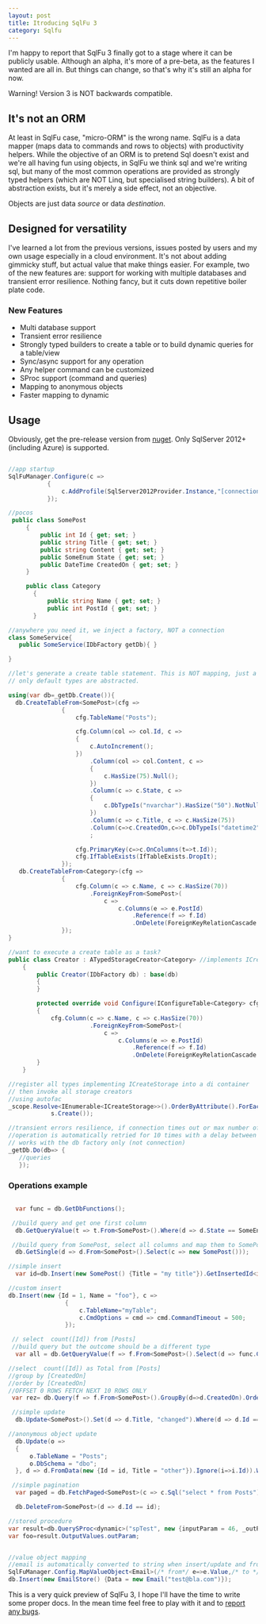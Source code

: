 ```yaml
---
layout: post
title: Itroducing SqlFu 3
category: Sqlfu
---
```


I'm happy to report that SqlFu 3 finally got to a stage where it can be publicly usable. Although an alpha, it's more of a pre-beta, as the features I wanted are all in. But things can change, so that's why it's still an alpha for now.

Warning! Version 3 is NOT backwards compatible.

## It's not an ORM
At least in SqlFu case, "micro-ORM" is the wrong name. SqlFu is a data mapper (maps data to commands and rows to objects) with productivity helpers. While the objective of an ORM is to pretend Sql doesn't exist and we're all having fun using objects, in SqlFu we think sql and we're writing sql, but many of the most common operations are provided as strongly typed helpers (which are NOT Linq, but specialised string builders). A bit of abstraction exists, but it's merely a side effect, not an objective.

Objects are just data _source_ or data _destination_.

## Designed for versatility
I've learned a lot from the previous versions, issues posted by users and my own usage especially in a cloud environment. It's not about adding gimmicky stuff, but actual value that make things easier. For example, two of the new features are: support for working with multiple databases and transient error resilience. Nothing fancy, but it cuts down repetitive boiler plate code.

### New Features
* Multi database support
* Transient error resilience
* Strongly typed builders to create a table or to build dynamic queries for a table/view
* Sync/async support for any operation
* Any helper command can be customized
* SProc support (command and queries)
* Mapping to anonymous objects
* Faster mapping to dynamic

## Usage

Obviously, get the pre-release version from [nuget](https://www.nuget.org/packages/SqlFu/3.0.0-alpha-201511021041). Only SqlServer 2012+ (including Azure) is supported.

```csharp

//app startup
SqlFuManager.Configure(c =>
           {
               c.AddProfile(SqlServer2012Provider.Instance,"[connection string]");            
           });

//pocos
 public class SomePost
     {
         public int Id { get; set; }
         public string Title { get; set; }
         public string Content { get; set; }
         public SomeEnum State { get; set; }
         public DateTime CreatedOn { get; set; }
     }

     public class Category
       {
           public string Name { get; set; }
           public int PostId { get; set; }
       }

//anywhere you need it, we inject a factory, NOT a connection
class SomeService{
   public SomeService(IDbFactory getDb){ }

}

//let's generate a create table statement. This is NOT mapping, just a builder
// only default types are abstracted.

using(var db=_getDb.Create()){
  db.CreateTableFrom<SomePost>(cfg =>
               {
                   cfg.TableName("Posts");

                   cfg.Column(col => col.Id, c =>
                   {
                       c.AutoIncrement();
                   })
                       .Column(col => col.Content, c =>
                       {
                           c.HasSize(75).Null();
                       })
                       .Column(c => c.State, c =>
                       {
                           c.DbTypeIs("nvarchar").HasSize("50").NotNull();
                       })
                       .Column(c => c.Title, c => c.HasSize(75))
                       .Column(c=>c.CreatedOn,c=>c.DbTypeIs("datetime2"))
                       ;

                   cfg.PrimaryKey(c=>c.OnColumns(t=>t.Id));
                   cfg.IfTableExists(IfTableExists.DropIt);
               });
   db.CreateTableFrom<Category>(cfg =>
               {
                   cfg.Column(c => c.Name, c => c.HasSize(70))
                       .ForeignKeyFrom<SomePost>(
                           c =>
                               c.Columns(e => e.PostId)
                                   .Reference(f => f.Id)
                                   .OnDelete(ForeignKeyRelationCascade.Cascade));
               });
}

//want to execute a create table as a task?
public class Creator : ATypedStorageCreator<Category> //implements ICreateStorage
    {
        public Creator(IDbFactory db) : base(db)
        {
        }

        protected override void Configure(IConfigureTable<Category> cfg)
        {
            cfg.Column(c => c.Name, c => c.HasSize(70))
                       .ForeignKeyFrom<SomePost>(
                           c =>
                               c.Columns(e => e.PostId)
                                   .Reference(f => f.Id)
                                   .OnDelete(ForeignKeyRelationCascade.Cascade));
        }
    }

//register all types implementing ICreateStorage into a di container
// then invoke all storage creators
//using autofac
_scope.Resolve<IEnumerable<ICreateStorage>>().OrderByAttribute().ForEach(s=>
            s.Create());        

//transient errors resilience, if connection times out or max number of connection is reached
//operation is automatically retried for 10 times with a delay between retries
// works with the db factory only (not connection)
_getDb.Do(db=> {
   //queries
   });
```

### Operations example

```csharp

  var func = db.GetDbFunctions();

 //build query and get one first column
  db.GetQueryValue(t => t.From<SomePost>().Where(d => d.State == SomeEnum.Last).AllColumns());

 //build query from SomePost, select all columns and map them to SomePost
  db.GetSingle(d => d.From<SomePost>().Select(c => new SomePost()));

//simple insert
  var id=db.Insert(new SomePost() {Title = "my title"}).GetInsertedId<int>();

//custom insert
db.Insert(new {Id = 1, Name = "foo"}, c =>
                {
                    c.TableName="myTable";
                    c.CmdOptions = cmd => cmd.CommandTimeout = 500;
                });

 // select  count([Id]) from [Posts]
 //build query but the outcome should be a different type
  var all = db.GetQueryValue(f => f.From<SomePost>().Select(d => func.Count(d.Id)).MapTo<string>());

//select  count([Id]) as Total from [Posts]
//group by [CreatedOn]
//order by [CreatedOn]
//OFFSET 0 ROWS FETCH NEXT 10 ROWS ONLY
 var rez= db.Query(f => f.From<SomePost>().GroupBy(d=>d.CreatedOn).OrderBy(d=>d.CreatedOn).Limit(10,0).Select(d => new {Total = (int)func.Count(d.Id)}));

 //simple update
  db.Update<SomePost>().Set(d => d.Title, "changed").Where(d => d.Id == id).Execute().Should().Be(1);

//anonymous object update
  db.Update(o =>
  {
      o.TableName = "Posts";
      o.DbSchema = "dbo";
  }, d => d.FromData(new {Id = id, Title = "other"}).Ignore(i=>i.Id)).Where(d => d.Id == id).Execute();

 //simple pagination
  var paged = db.FetchPaged<SomePost>(c => c.Sql("select * from Posts"),new Pagination());

  db.DeleteFrom<SomePost>(d => d.Id == id);

//stored procedure
var result=db.QuerySProc<dynamic>("spTest", new {inputParam = 46, _outParam = ""});
var foo=result.OutputValues.outParam;


//value object mapping
//email is automatically converted to string when insert/update and from string to email when select
SqlFuManager.Config.MapValueObject<Email>(/* from*/ e=>e.Value,/* to */o=>new Email(o.ToString()));
db.Insert(new EmailStore() {Data = new Email("test@bla.com")});

```

This is a very quick preview of SqlFu 3, I hope I'll have the time to write some proper docs. In the mean time feel free to play with it and to [report any bugs](https://github.com/sapiens/SqlFu/issues).
